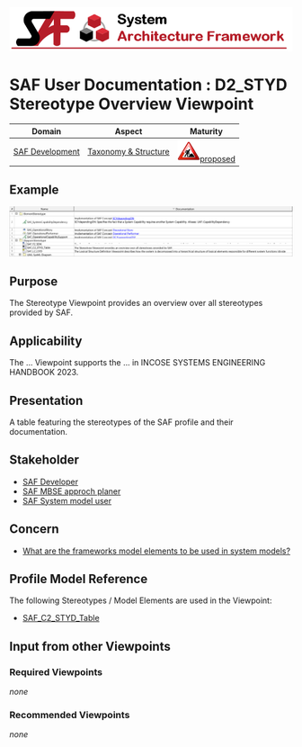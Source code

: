 ![System Architecture Framework](../diagrams/Banner_SAF.png)
# SAF User Documentation : **D2_STYD** Stereotype Overview Viewpoint
|**Domain**|**Aspect**|**Maturity**|
| --- | --- | --- |
|[SAF Development](../domains.md#Domain-SAF-Development)|[Taxonomy & Structure](../aspects.md#Aspect-Taxonomy-&-Structure)|![Proposed](../diagrams/Under_construction_icon-red.svg )[proposed](../using-saf/maturity.md#proposed)|
## Example
![Stereotype-Overview-Viewpoint-primary-example.svg](../diagrams/vp-examples/Stereotype-Overview-Viewpoint-primary-example.svg)
## Purpose
The Stereotype Viewpoint provides an overview over all stereotypes provided by SAF.
## Applicability
The ... Viewpoint supports the ...  in INCOSE SYSTEMS ENGINEERING HANDBOOK 2023.
## Presentation
A table featuring the stereotypes of the SAF profile and their documentation.

## Stakeholder
* [SAF Developer](../stakeholders.md#SAF-Developer)
* [SAF MBSE approch planer](../stakeholders.md#SAF-MBSE-approch-planer)
* [SAF System model user](../stakeholders.md#SAF-System-model-user)
## Concern
* [What are the frameworks model elements to be used in system models?](../concerns.md#_2024x_26f0132_1719746308347_570628_39136)
## Profile Model Reference
The following Stereotypes / Model Elements are used in the Viewpoint:
* [SAF_C2_STYD_Table](../stereotypes.md#saf_c2_styd_table)
## Input from other Viewpoints
### Required Viewpoints
*none*
### Recommended Viewpoints
*none*
